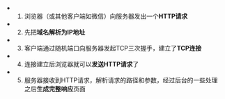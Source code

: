 - 1. 浏览器（或其他客户端如微信）向服务器发出一个**HTTP请求**
- 2. 先把**域名解析为IP地址**
- 3. 客户端通过随机端口向服务器发起TCP三次握手，建立了**TCP连接**
- 4. 连接建立后浏览器就可以**发送HTTP请求**了
- 5. 服务器接收到HTTP请求，解析请求的路径和参数，经过后台的一些处理之后**生成完整响应**页面
